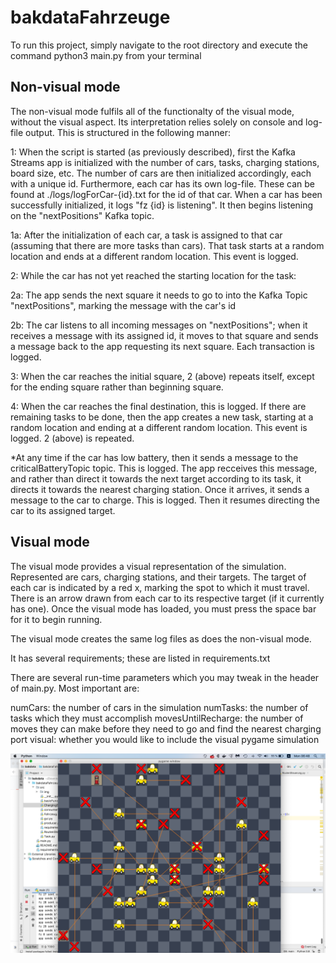 # bakdataFahrzeuge


To run this project, simply navigate to the root directory and execute the command python3 main.py from your terminal

## Non-visual mode
The non-visual mode fulfils all of the functionalty of the visual mode, without the visual aspect. Its interpretation relies solely on console and log-file output. This is structured in the following manner:

1: When the script is started (as previously described), first the Kafka Streams app is initialized with the number of cars, tasks, charging stations, board size, etc. The number of cars are then initialized accordingly, each with a unique id. Furthermore, each car has its own log-file. These can be found at ./logs/logForCar-{id}.txt for the id of that car. When a car has been successfully initialized, it logs "fz {id} is listening". It then begins listening on the "nextPositions" Kafka topic.

1a: After the initialization of each car, a task is assigned to that car (assuming that there are more tasks than cars). That task starts at a random location and ends at a different random location. This event is logged.

2: While the car has not yet reached the starting location for the task:

  2a: The app sends the next square it needs to go to into the Kafka Topic "nextPositions", marking the message with the car's id
  
  2b: The car listens to all incoming messages on "nextPositions"; when it receives a message with its assigned id, it moves to that square and sends a message back to the app requesting its next square. Each transaction is logged.
  
3: When the car reaches the initial square, 2 (above) repeats itself, except for the ending square rather than beginning square.

4: When the car reaches the final destination, this is logged. If there are remaining tasks to be done, then the app creates a new task, starting at a random location and ending at a different random location. This event is logged. 2 (above) is repeated.

*At any time if the car has low battery, then it sends a message to the criticalBatteryTopic topic. This is logged. The app recceives this message, and rather than direct it towards the next target according to its task, it directs it towards the nearest charging station. Once it arrives, it sends a message to the car to charge. This is logged. Then it resumes directing the car to its assigned target.

## Visual mode
The visual mode provides a visual representation of the simulation. Represented are cars, charging stations, and their targets. The target of each car is indicated by a red x, marking the spot to which it must travel. There is an arrow drawn from each car to its respective target (if it currently has one). Once the visual mode has loaded, you must press the space bar for it to begin running.

The visual mode creates the same log files as does the non-visual mode.



It has several requirements; these are listed in requirements.txt

There are several run-time parameters which you may tweak in the header of main.py. Most important are:

numCars: the number of cars in the simulation
numTasks: the number of tasks which they must accomplish
movesUntilRecharge: the number of moves they can make before they need to go and find the nearest charging port
visual: whether you would like to include the visual pygame simulation

![Screenshot from simulation](./src/img/sim.png)
